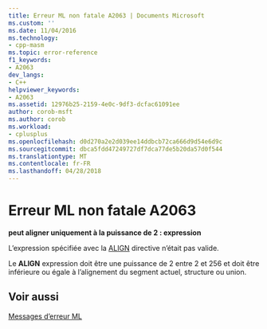 ```yaml
---
title: Erreur ML non fatale A2063 | Documents Microsoft
ms.custom: ''
ms.date: 11/04/2016
ms.technology:
- cpp-masm
ms.topic: error-reference
f1_keywords:
- A2063
dev_langs:
- C++
helpviewer_keywords:
- A2063
ms.assetid: 12976b25-2159-4e0c-9df3-dcfac61091ee
author: corob-msft
ms.author: corob
ms.workload:
- cplusplus
ms.openlocfilehash: d0d270a2e2d039ee14ddbcb72ca666d9d54e6d9c
ms.sourcegitcommit: dbca5fdd47249727df7dca77de5b20da57d0f544
ms.translationtype: MT
ms.contentlocale: fr-FR
ms.lasthandoff: 04/28/2018
---
```

# <a name="ml-nonfatal-error-a2063"></a>Erreur ML non fatale A2063
**peut aligner uniquement à la puissance de 2 : expression**  
  
 L’expression spécifiée avec la [ALIGN](../../assembler/masm/align-masm.md) directive n’était pas valide.  
  
 Le **ALIGN** expression doit être une puissance de 2 entre 2 et 256 et doit être inférieure ou égale à l’alignement du segment actuel, structure ou union.  
  
## <a name="see-also"></a>Voir aussi  
 [Messages d’erreur ML](../../assembler/masm/ml-error-messages.md)